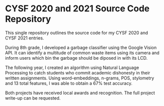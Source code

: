 # CYSF 2020 and 2021 Source Code Repository

This single repository outlines the source code for my CYSF 2020 and CYSF 2021 entries.

During 8th grade, I developed a garbage classifier using the Google Vision API. It can identify a multitude of common waste items using its 
camera and inform users which bin the garbage should be diposed in with its LCD. 

The following year, I created an algorithm using Natural Language Processing to catch students who commit academic dishonesty in their written assignments. Using word-embeddings, n-grams, POS, stylometry and 13 total features, I was able to obtain a 67% test accuracy.

Both projects have received local awards and recognition. The full project write-up can be requested.

